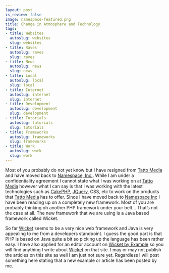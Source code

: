 ```yaml
--- 
layout: post
is_review: false
image: namespace-featured.png
title: Change in Atmosphere and Technology
tags: 
- title: Websites
  autoslug: websites
  slug: websites
- title: Raves
  autoslug: raves
  slug: raves
- title: News
  autoslug: news
  slug: news
- title: Local
  autoslug: local
  slug: local
- title: Internet
  autoslug: internet
  slug: internet
- title: Development
  autoslug: development
  slug: development
- title: Tutorials
  autoslug: tutorials
  slug: tutorials
- title: Frameworks
  autoslug: frameworks
  slug: frameworks
- title: Work
  autoslug: work
  slug: work
---
```


Most of you probably do not yet know but I have resigned from [Tatto Media](http://www.tattomedia.com/) and have moved back to [Namespace, Inc.](http://www.namespaceinc.com/).  While I am under a confidentiality agreement I cannot state what I was working on at [Tatto Media](http://www.tattomedia.com/) however what I can say is that I was working with the latest technologies such as [CakePHP](http://www.cakephp.org/), [JQuery](http://www.jquery.org/), CSS, etc to work on the products that [Tatto Media](http://www.tattomedia.com/) has to offer.  Since I have moved back to [Namespace Inc](http://www.namespaceinc.com/) I have been reading up on a completely new framework.  Most of you are probably thinking oh another PHP framework under your belt…  That’s not the case at all.  The new framework that we are using is a Java based framework called Wicket.

So far [Wicket](http://wicket.apache.org/) seems to be a very nice web framework and Java is very appealing to me from a developers standpoint.  I guess the good part is that PHP is based on Java quite a bit so picking up the language has been rather easy.  I have also applied for an editor account on [Wicket by Example](http://www.wicketbyexample.com/) so you will find anything I write about [Wicket](http://wicket.apache.org/) on that site.  I may or may not publish the articles on this site as well I am just not sure yet.  Regardless I will post something here stating that a new example or article has been posted by me.
